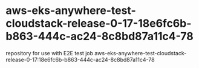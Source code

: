# aws-eks-anywhere-test-cloudstack-release-0-17-18e6fc6b-b863-444c-ac24-8c8bd87a11c4-78
repository for use with E2E test job aws-eks-anywhere-test-cloudstack-release-0-17:18e6fc6b-b863-444c-ac24-8c8bd87a11c4-78
